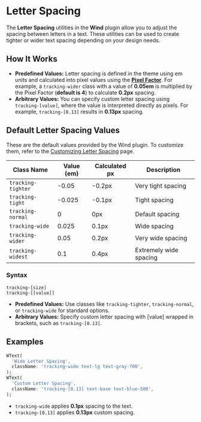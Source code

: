 # Letter Spacing

The **Letter Spacing** utilities in the **Wind** plugin allow you to adjust the spacing between letters in a text. These utilities can be used to create tighter or wider text spacing depending on your design needs.

## How It Works

- **Predefined Values:** Letter spacing is defined in the theme using em units and calculated into pixel values using the **[Pixel Factor](/customization/pixel-factor)**. For example, a `tracking-wider` class with a value of **0.05em** is multiplied by the Pixel Factor (**default is 4**) to calculate **0.2px** spacing.
- **Arbitrary Values:** You can specify custom letter spacing using `tracking-[value]`, where the value is interpreted directly as pixels. For example, `tracking-[0.13]` results in **0.13px** spacing.

## Default Letter Spacing Values

These are the default values provided by the Wind plugin. To customize them, refer to the [Customizing Letter Spacing](/customization/letter-spacing) page.

| Class Name         | Value (em) | Calculated px | Description            |
|--------------------|------------|---------------|------------------------|
| `tracking-tighter` | -0.05      | -0.2px        | Very tight spacing     |
| `tracking-tight`   | -0.025     | -0.1px        | Tight spacing          |
| `tracking-normal`  | 0          | 0px           | Default spacing        |
| `tracking-wide`    | 0.025      | 0.1px         | Wide spacing           |
| `tracking-wider`   | 0.05       | 0.2px         | Very wide spacing      |
| `tracking-widest`  | 0.1        | 0.4px         | Extremely wide spacing |

### Syntax

```text
tracking-[size]
tracking-[[value]]
```

- **Predefined Values:** Use classes like `tracking-tighter`, `tracking-normal`, or `tracking-wide` for standard options.
- **Arbitrary Values:** Specify custom letter spacing with [value] wrapped in brackets, such as `tracking-[0.13]`.

## Examples

<x-preview path="typography/letter_spacing" size="md" class="min-h-64"></x-preview>

```dart
WText(
  'Wide Letter Spacing',
  className: 'tracking-wide text-lg text-gray-700',
);
WText(
  'Custom Letter Spacing',
  className: 'tracking-[0.13] text-base text-blue-500',
);
```

- `tracking-wide` applies **0.1px** spacing to the text.
- `tracking-[0.13]` applies **0.13px** custom spacing.
